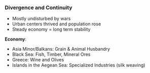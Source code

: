 ### Divergence and Continuity
 - Mostly undisturbed by wars
 - Urban centers thrived and population rose
 - Steady economy = long term stability

**Economy**:
 - Asia Minor/Balkans: Grain & Animal Husbandry
 - Black Sea: Fish, Timber, Mineral Ores
 - Greece: Wine and Olives
 - Islands in the Aegean Sea: Specialized Industries (silk weaving)

